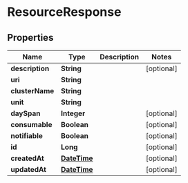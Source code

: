 
# ResourceResponse

## Properties
Name | Type | Description | Notes
------------ | ------------- | ------------- | -------------
**description** | **String** |  |  [optional]
**uri** | **String** |  | 
**clusterName** | **String** |  | 
**unit** | **String** |  | 
**daySpan** | **Integer** |  |  [optional]
**consumable** | **Boolean** |  |  [optional]
**notifiable** | **Boolean** |  |  [optional]
**id** | **Long** |  |  [optional]
**createdAt** | [**DateTime**](DateTime.md) |  |  [optional]
**updatedAt** | [**DateTime**](DateTime.md) |  |  [optional]



